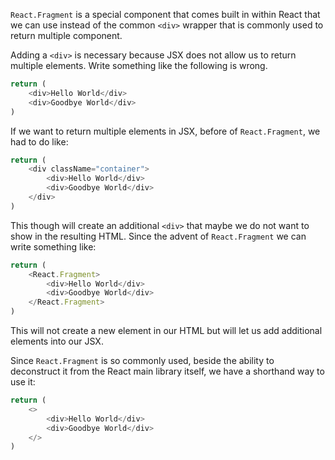 `React.Fragment` is a special component that comes built in within React that we can use instead of the common `<div>` wrapper that is commonly used to return multiple component.

Adding a `<div>` is necessary because JSX does not allow us to return multiple elements. Write something like the following is wrong.
```js
return (
	<div>Hello World</div>
	<div>Goodbye World</div>
)
```
If we want to return multiple elements in JSX, before of `React.Fragment`, we had to do like:
```js
return (
	<div className="container">
		<div>Hello World</div>
		<div>Goodbye World</div>
	</div>
)
```
This though will create an additional `<div>` that maybe we do not want to show in the resulting HTML. Since the advent of `React.Fragment` we can write something like:
```js
return (
	<React.Fragment>
		<div>Hello World</div>
		<div>Goodbye World</div>
	</React.Fragment>
)
```
This will not create a new element in our HTML but will let us add additional elements into our JSX.

Since `React.Fragment` is so commonly used, beside the ability to deconstruct it from the React main library itself, we have a shorthand way to use it:
```js
return (
	<>
		<div>Hello World</div>
		<div>Goodbye World</div>
	</>
)
```